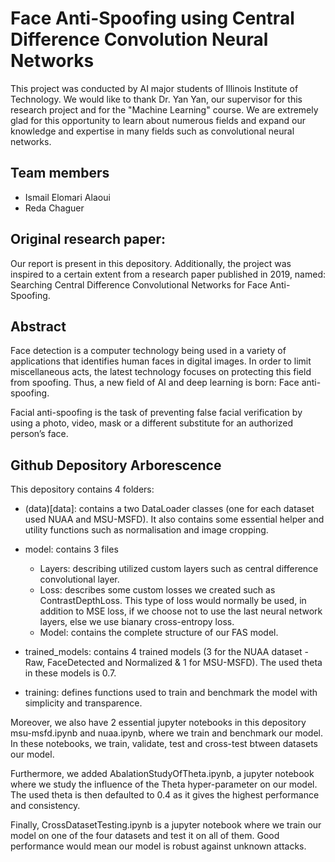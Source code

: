 # Face Anti-Spoofing using Central Difference Convolution Neural Networks
This project was conducted by AI major students of Illinois Institute of Technology. We would like to thank Dr. Yan Yan, our supervisor for this research project and for the "Machine Learning" course. We are extremely glad for this opportunity to learn about numerous fields and expand our knowledge and expertise in many fields such as convolutional neural networks.

## Team members

- Ismail Elomari Alaoui
- Reda Chaguer

## Original research paper:
Our report is present in this depository. Additionally, the project was inspired to a certain extent from a research paper published in 2019, named: Searching Central Difference Convolutional Networks for Face Anti-Spoofing. 

## Abstract 
Face detection is a computer technology being used in a variety of applications that identifies human faces in digital images. In order to limit miscellaneous acts, the latest technology focuses on protecting this field from spoofing. Thus, a new field of AI and deep learning is born: Face anti-spoofing. 

Facial anti-spoofing is the task of preventing false facial verification by using a photo, video, mask or a different substitute for an authorized person’s face. 

## Github Depository Arborescence

This depository contains 4 folders:

- (data)[data]: contains a two DataLoader classes (one for each dataset used NUAA and MSU-MSFD). It also contains some essential helper and utility functions such as normalisation and image cropping.

- model: contains 3 files

    - Layers: describing utilized custom layers such as central difference convolutional layer.
    - Loss: describes some custom losses we created such as ContrastDepthLoss. This type of loss would normally be used, in addition to MSE loss, if we choose not to use the last neural network layers, else we use bianary cross-entropy loss.
    - Model: contains the complete structure of our FAS model.

- trained_models: contains 4 trained models (3 for the NUAA dataset - Raw, FaceDetected and Normalized & 1 for MSU-MSFD). The used theta in these models is 0.7.

- training: defines functions used to train and benchmark the model with simplicity and transparence.

Moreover, we also have 2 essential jupyter notebooks in this depository msu-msfd.ipynb and nuaa.ipynb, where we train and benchmark our model. In these notebooks, we train, validate, test and cross-test btween datasets our model.

Furthermore, we added AbalationStudyOfTheta.ipynb, a jupyter notebook where we study the influence of the Theta hyper-parameter on our model. The used theta is then defaulted to 0.4 as it gives the highest performance and consistency.

Finally, CrossDatasetTesting.ipynb is a jupyter notebook where we train our model on one of the four datasets and test it on all of them. Good performance would mean our model is robust against unknown attacks.
